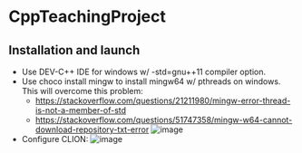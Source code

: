 # CppTeachingProject

## Installation and launch
- Use DEV-C++ IDE for windows w/ -std=gnu++11 compiler option.
- Use choco install mingw to install mingw64 w/ pthreads on windows. This will overcome this problem: 
  - https://stackoverflow.com/questions/21211980/mingw-error-thread-is-not-a-member-of-std 
  - https://stackoverflow.com/questions/51747358/mingw-w64-cannot-download-repository-txt-error
  ![image](https://user-images.githubusercontent.com/7895269/72642414-fc4b3c00-3974-11ea-942f-b05a58f9ee71.png)
- Configure CLION:
  ![image](https://user-images.githubusercontent.com/7895269/74316854-00efee00-4d83-11ea-9b79-90f6adc8090a.png)

